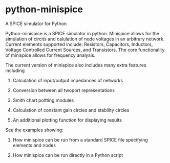 # python-minispice
A SPICE simulator for Python

Python-minispice is a SPICE simulator in python. Minispice allows for the simulation of circits and calulation of node voltages in an arbitrary network. Current elements supported include: Resistors, Capacitors, Inductors, Voltage Controlled Current Sources, and Transistors. The core functionality of minispice allows for frequency analysis. 

The current version of minispice also includes many extra features including 

1) Calculation of input/output impedances of networks

2) Conversion between all twoport representations

3) Smith chart poltting modules 

4) Calculation of constant gain circles and stability circles

5) An additional plotting function for displaying results

See the examples showing: 

1) How minispice can be run from a standard SPICE file specifying elements and nodes 

2) How minispice can be run directly in a Python script 
